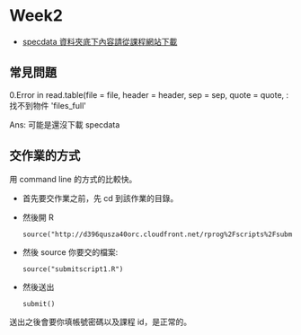 # Week2
* [specdata 資料夾底下內容請從課程網站下載](https://class.coursera.org/rprog-032/assignment/view?assignment_id=3)

## 常見問題
0.Error in read.table(file = file, header = header, sep = sep, quote = quote,  : 
  找不到物件 'files_full' 
  
  Ans: 可能是還沒下載 specdata



## 交作業的方式
用 command line 的方式的比較快。

* 首先要交作業之前，先 cd 到該作業的目錄。

* 然後開 R
  ```
  source("http://d396qusza40orc.cloudfront.net/rprog%2Fscripts%2Fsubmitscript1.R")
  ```

* 然後 source 你要交的檔案:
  ```
  source("submitscript1.R")
  ```

* 然後送出 
  ```
  submit()
  ```

送出之後會要你填帳號密碼以及課程 id，是正常的。
